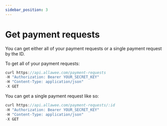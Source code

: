 ```yaml
---
sidebar_position: 3
---
```


# Get payment requests

You can get either all of your payment requests or a single payment request by the ID.

To get all of your payment requests:

```js title="Sample Request"
curl https://api.allawee.com/payment-requests
-H "Authorization: Bearer YOUR_SECRET_KEY"
-H "Content-Type: application/json"
-X GET
```

You can get a single payment request like so:

```js title="Sample Request"
curl https://api.allawee.com/payment-requests/:id
-H "Authorization: Bearer YOUR_SECRET_KEY"
-H "Content-Type: application/json"
-X GET
```
